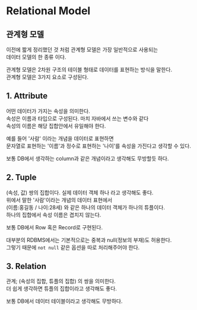# Relational Model

## 관계형 모델

이전에 짧게 정리했던 것 처럼 관계형 모델은 가장 일반적으로 사용되는\
데이터 모델의 한 종류 이다.

관계형 모델은 2차원 구조의 테이블 형태로 데이터를 표현하는 방식을 말한다.\
관계형 모델은 3가지 요소로 구성된다.

## 1. Attribute

어떤 데이터가 가지는 속성을 의미한다.\
속성은 이름과 타입으로 구성된다. 마치 자바에서 쓰는 변수와 같다\
속성의 이름은 해당 집합안에서 유일해야 한다.

예를 들어 '사람' 이라는 개념을 데이터로 표현하면\
문자열로 표현하는 '이름'과 정수로 표현하는 '나이'를 속성을 가진다고 생각할 수 있다.

보통 DB에서 생각하는 column과 같은 개념이라고 생각해도 무방할듯 하다.

## 2. Tuple

(속성, 값) 쌍의 집합이다. 실제 데이터 객체 하나 라고 생각해도 좋다.\
위에서 말한 '사람'이라는 개념의 데이터 표현에서\
(이름:홍길동 / 나이:28세) 와 같은 하나의 데이터 객체가 하나의 튜플이다.\
하나의 집합에서 속성 이름은 겹치지 않는다.

보통 DB에서 Row 혹은 Record로 구현된다.

대부분의 RDBMS에서는 기본적으로는 중복과 null(정보의 부재)도 허용한다.\
그렇기 때문에 `not null` 같은 옵션을 따로 처리해주어야 한다.

## 3. Relation

관계; (속성의 집합, 튜플의 집합) 의 쌍을 의미한다.\
더 쉽게 생각하면 튜플의 집합이라고 생각해도 좋다.

보통 DB에서 데이터 테이블이라고 생각해도 무방하다.

